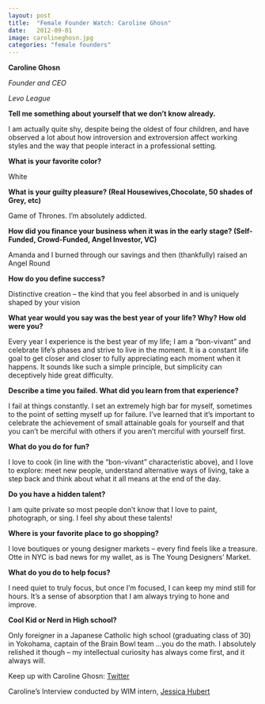 ```yaml
---
layout: post
title:  "Female Founder Watch: Caroline Ghosn"
date:   2012-09-01
image: carolineghosn.jpg
categories: "female founders"
---
```


__Caroline Ghosn__

_Founder and CEO_

_Levo League_
 
__Tell me something about yourself that we don’t know already.__

I am actually quite shy, despite being the oldest of four children, and have observed a lot about how introversion and extroversion affect working styles and the way that people interact in a professional setting.
 
__What is your favorite color?__

White
 
__What is your guilty pleasure? (Real Housewives,Chocolate, 50 shades of Grey, etc)__

Game of Thrones. I’m absolutely addicted.
 
__How did you finance your business when it was in the early stage? (Self-Funded, Crowd-Funded, Angel Investor, VC)__

Amanda and I burned through our savings and then (thankfully) raised an Angel Round
 
__How do you define success?__

Distinctive creation – the kind that you feel absorbed in and is uniquely shaped by your vision
 
__What year would you say was the best year of your life? Why? How old were you?__

Every year I experience is the best year of my life; I am a “bon-vivant” and celebrate life’s phases and strive to live in the moment. It is a constant life goal to get closer and closer to fully appreciating each moment when it happens. It sounds like such a simple principle, but simplicity can deceptively hide great difficulty.
 
__Describe a time you failed. What did you learn from that experience?__

I fail at things constantly. I set an extremely high bar for myself, sometimes to the point of setting myself up for failure. I’ve learned that it’s important to celebrate the achievement of small attainable goals for yourself and that you can’t be merciful with others if you aren’t merciful with yourself first.
 
__What do you do for fun?__

I love to cook (in line with the “bon-vivant” characteristic above), and I love to explore: meet new people, understand alternative ways of living, take a step back and think about what it all means at the end of the day.
 
__Do you have a hidden talent?__

I am quite private so most people don’t know that I love to paint, photograph, or sing. I feel shy about these talents!
 
__Where is your favorite place to go shopping?__

I love boutiques or young designer markets – every find feels like a treasure. Otte in NYC is bad news for my wallet, as is The Young Designers’ Market.
 
__What do you do to help focus?__

I need quiet to truly focus, but once I’m focused, I can keep my mind still for hours. It’s a sense of absorption that I am always trying to hone and improve.
 
__Cool Kid or Nerd in High school?__

Only foreigner in a Japanese Catholic high school (graduating class of 30) in Yokohama, captain of the Brain Bowl team …you do the math. I absolutely relished it though – my intellectual curiosity has always come first, and it always will.
 
Keep up with Caroline Ghosn: [Twitter][twitter]

Caroline’s Interview conducted by WIM intern, [Jessica Hubert][jessica]

[twitter]: https://twitter.com/carolineghosn
[jessica]: https://twitter.com/TooCool4This

